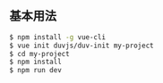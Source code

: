 ## 基本用法
``` bash
$ npm install -g vue-cli
$ vue init duvjs/duv-init my-project
$ cd my-project
$ npm install
$ npm run dev
```
